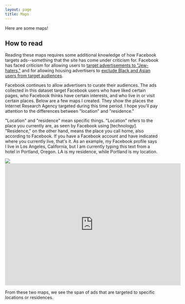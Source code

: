 ```yaml
---
layout: page
title: Maps
---
```


Here are some maps!

## How to read

Reading these maps requires some additional knowledge of how Facebook targets ads--something that the site has come under criticism for. Facebook has faced criticism for allowing users to [target advertisements to "Jew-haters,"](https://www.propublica.org/article/facebook-enabled-advertisers-to-reach-jew-haters) and for allowing housing advertisers to [exclude Black and Asian users from target audiences](https://www.propublica.org/article/facebook-advertising-discrimination-housing-race-sex-national-origin).

Facebook continues to allow advertisers to curate their audiences. The ads collected in this dataset target Facebook users who have liked certain pages, who Facebook thinks have certain interests, and who live in or visit certain places. Below are a few maps I created. They show the places the Internet Research Agency targeted during this time period. I hope you'll pay attention to the differences between "location" and "residence."

"Location" and "residence" mean specific things. "Location" refers to the place you currently are, as seen by Facebook using [technology]. "Residence," on the other hand, means the place you call home, also according to Facebook. If you have a Facebook account and have indicated where you currently live, that's it. As an example, my Facebook profile says I live in Los Angeles, California, but I am currently typing this text from a hotel in Portland, Oregon. LA is my residence, while Portland is my location.

<div class='tableauPlaceholder' id='viz1551991157926' style='position: relative'>
<noscript><a href='#'><img alt=' ' src='https://public.tableau.com/static/images/SQ/SQGYPMF3N/1_rss.png' style='border: none'/></a></noscript>
<object class='tableauViz'  style='display:none;'><param name='host_url' value='https%3A%2F%2Fpublic.tableau.com%2F'/> 
    <param name='embed_code_version' value='3'/> 
    <param name='path' value='shared/SQGYPMF3N'/> 
    <param name='toolbar' value='yes'/>
    <param name='static_image' value='https:/public.tableau.com/static/images/SQ/SQGYPMF3N/1.png'/> 
    <param name='animate_transition' value='yes'/>
    <param name='display_static_image' value='yes'/>
    <param name='display_spinner' value='yes'/>
    <param name='display_overlay' value='yes'/>
    <param name='display_count' value='yes'/>
</object></div>                
    <script type='text/javascript'>                    
        var divElement = document.getElementById('viz1551991157926');                    
        var vizElement = divElement.getElementsByTagName('object')[0];                    
            vizElement.style.width='100%';
            vizElement.style.height=(divElement.offsetWidth*0.75)+'px';                    
        var scriptElement = document.createElement('script');                    
            scriptElement.src = 'https://public.tableau.com/javascripts/api/viz_v1.js';                    vizElement.parentNode.insertBefore(scriptElement, vizElement);               
     </script>

<iframe 
frameborder="0" 
height="400" 
width="575" 
scrolling="no" src="https://public.tableau.com/views/RussianAds/Sheet1?:embed=y&:display_count=yes">
</iframe>

From these two maps, we see the span of ads that are targeted to specific locations or residences.